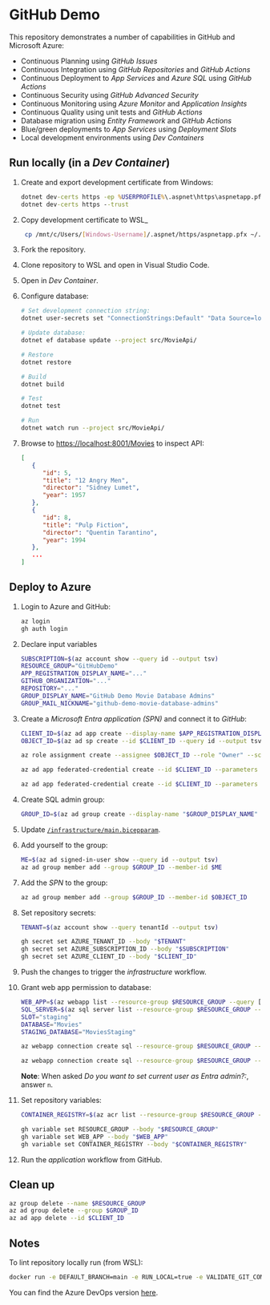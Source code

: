 # GitHub Demo

This repository demonstrates a number of capabilities in GitHub and Microsoft Azure:

- Continuous Planning using _GitHub Issues_
- Continuous Integration using _GitHub Repositories_ and _GitHub Actions_
- Continuous Deployment to _App Services_ and _Azure SQL_ using _GitHub Actions_
- Continuous Security using _GitHub Advanced Security_
- Continuous Monitoring using _Azure Monitor_ and _Application Insights_
- Continuous Quality using unit tests and _GitHub Actions_
- Database migration using _Entity Framework_ and _GitHub Actions_
- Blue/green deployments to _App Services_ using _Deployment Slots_
- Local development environments using _Dev Containers_

## Run locally (in a _Dev Container_)

1. Create and export development certificate from Windows:

   ```cmd
   dotnet dev-certs https -ep %USERPROFILE%\.aspnet\https\aspnetapp.pfx --password "<YourStrong@Passw0rd>"
   dotnet dev-certs https --trust
   ```

1. Copy development certificate to WSL\_

   ```bash
    cp /mnt/c/Users/[Windows-Username]/.aspnet/https/aspnetapp.pfx ~/.aspnet/https
   ```

1. Fork the repository.
1. Clone repository to WSL and open in Visual Studio Code.
1. Open in _Dev Container_.
1. Configure database:

   ```bash
   # Set development connection string:
   dotnet user-secrets set "ConnectionStrings:Default" "Data Source=localhost,1433;Initial Catalog=Movies;User ID=sa;Password=<YourStrong@Passw0rd>;TrustServerCertificate=True" --project src/MovieApi/

   # Update database:
   dotnet ef database update --project src/MovieApi/

   # Restore
   dotnet restore

   # Build
   dotnet build

   # Test
   dotnet test

   # Run
   dotnet watch run --project src/MovieApi/
   ```

1. Browse to <https://localhost:8001/Movies> to inspect API:

   ```json
   [
      {
         "id": 5,
         "title": "12 Angry Men",
         "director": "Sidney Lumet",
         "year": 1957
      },
      {
         "id": 8,
         "title": "Pulp Fiction",
         "director": "Quentin Tarantino",
         "year": 1994
      },
      ...
   ]
   ```

## Deploy to Azure

1. Login to Azure and GitHub:

   ```bash
   az login
   gh auth login
   ```

1. Declare input variables

   ```bash
   SUBSCRIPTION=$(az account show --query id --output tsv)
   RESOURCE_GROUP="GitHubDemo"
   APP_REGISTRATION_DISPLAY_NAME="..."
   GITHUB_ORGANIZATION="..."
   REPOSITORY="..."
   GROUP_DISPLAY_NAME="GitHub Demo Movie Database Admins"
   GROUP_MAIL_NICKNAME="github-demo-movie-database-admins"
   ```

1. Create a _Microsoft Entra application (SPN)_ and connect it to _GitHub_:

   ```bash
   CLIENT_ID=$(az ad app create --display-name $APP_REGISTRATION_DISPLAY_NAME --query appId --output tsv)
   OBJECT_ID=$(az ad sp create --id $CLIENT_ID --query id --output tsv)

   az role assignment create --assignee $OBJECT_ID --role "Owner" --scope "/subscriptions/$SUBSCRIPTION"

   az ad app federated-credential create --id $CLIENT_ID --parameters "{ \"name\": \"$GITHUB_ORGANIZATION-$REPOSITORY-Environment-Staging\", \"issuer\": \"https://token.actions.githubusercontent.com\", \"subject\": \"repo:$GITHUB_ORGANIZATION/$REPOSITORY:environment:Staging\", \"description\": \"Deploy to staging environment\", \"audiences\": [ \"api://AzureADTokenExchange\" ] }"

   az ad app federated-credential create --id $CLIENT_ID --parameters "{ \"name\": \"$GITHUB_ORGANIZATION-$REPOSITORY-Environment-Production\", \"description\": \"Deploy to production environment\", \"issuer\": \"https://token.actions.githubusercontent.com\", \"subject\": \"repo:$GITHUB_ORGANIZATION/$REPOSITORY:environment:Production\", \"audiences\": [ \"api://AzureADTokenExchange\" ] }"
   ```

1. Create SQL admin group:

   ```bash
   GROUP_ID=$(az ad group create --display-name "$GROUP_DISPLAY_NAME" --mail-nickname "$GROUP_MAIL_NICKNAME" --query id --output tsv)
   ```

1. Update [`/infrastructure/main.bicepparam`](/infrastructure/main.bicepparam).

1. Add yourself to the group:

   ```bash
   ME=$(az ad signed-in-user show --query id --output tsv)
   az ad group member add --group $GROUP_ID --member-id $ME
   ```

1. Add the _SPN_ to the group:

   ```bash
   az ad group member add --group $GROUP_ID --member-id $OBJECT_ID
   ```

1. Set repository secrets:

   ```bash
   TENANT=$(az account show --query tenantId --output tsv)

   gh secret set AZURE_TENANT_ID --body "$TENANT"
   gh secret set AZURE_SUBSCRIPTION_ID --body "$SUBSCRIPTION"
   gh secret set AZURE_CLIENT_ID --body "$CLIENT_ID"
   ```

1. Push the changes to trigger the _infrastructure_ workflow.

1. Grant web app permission to database:

   ```bash
   WEB_APP=$(az webapp list --resource-group $RESOURCE_GROUP --query [].name --output tsv)
   SQL_SERVER=$(az sql server list --resource-group $RESOURCE_GROUP --query [].name --output tsv)
   SLOT="staging"
   DATABASE="Movies"
   STAGING_DATABASE="MoviesStaging"

   az webapp connection create sql --resource-group $RESOURCE_GROUP --name $WEB_APP --slot $SLOT --target-resource-group $RESOURCE_GROUP --server $SQL_SERVER --database $STAGING_DATABASE --system-identity --client-type dotnet --connection $STAGING_DATABASE --new --opt-out configinfo

   az webapp connection create sql --resource-group $RESOURCE_GROUP --name $WEB_APP --target-resource-group $RESOURCE_GROUP --server $SQL_SERVER --database $DATABASE --system-identity --client-type dotnet --connection $DATABASE --new --opt-out configinfo
   ```

   **Note**: When asked _Do you want to set current user as Entra admin?:_, answer `n`.

1. Set repository variables:

   ```bash
   CONTAINER_REGISTRY=$(az acr list --resource-group $RESOURCE_GROUP --query [].name --output tsv)

   gh variable set RESOURCE_GROUP --body "$RESOURCE_GROUP"
   gh variable set WEB_APP --body "$WEB_APP"
   gh variable set CONTAINER_REGISTRY --body "$CONTAINER_REGISTRY"
   ```

1. Run the _application_ workflow from GitHub.

## Clean up

```bash
az group delete --name $RESOURCE_GROUP
az ad group delete --group $GROUP_ID
az ad app delete --id $CLIENT_ID
```

## Notes

To lint repository locally run (from WSL):

```bash
docker run -e DEFAULT_BRANCH=main -e RUN_LOCAL=true -e VALIDATE_GIT_COMMITLINT=false -e VALIDATE_JSCPD=false -e VALIDATE_DOTNET_SLN_FORMAT_ANALYZERS=false -e VALIDATE_DOTNET_SLN_FORMAT_STYLE=false -e FIX_JSON=true -e FIX_JSON_PRETTIER=true -e FIX_MARKDOWN=true -e FIX_MARKDOWN_PRETTIER=true -e FIX_YAML_PRETTIER=true -v .:/tmp/lint --rm ghcr.io/super-linter/super-linter:latest
```

You can find the Azure DevOps version [here](https://dev.azure.com/ondfisk/AzureDevOpsDemo).
